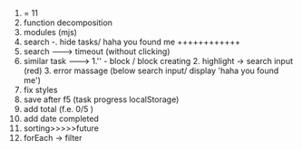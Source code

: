 1. = 11
2. function decomposition
3. modules (mjs)
4. search -. hide tasks/ haha you found me ++++++++++++
5. search ---> timeout (without clicking) 
6. similar task ---> 1.'' - block / block creating 2. highlight -> search input (red) 3. error massage (below search input/ display 'haha you found me')
7. fix styles
8. save after f5 (task progress localStorage)
9. add total (f.e. 0/5 )
10. add date completed
11. sorting>>>>>future
12. forEach -> filter 